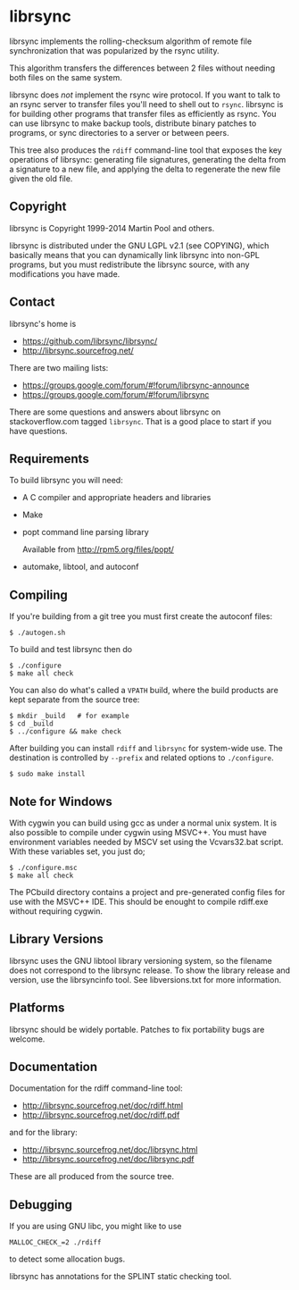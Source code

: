 # librsync

librsync implements the rolling-checksum algorithm of remote file
synchronization that was popularized by the rsync utility.

This algorithm transfers the differences between 2 files without
needing both files on the same system.

librsync does *not* implement the rsync wire protocol. If you want to talk to
an rsync server to transfer files you'll need to shell out to `rsync`. librsync
is for building other programs that transfer files as efficiently as rsync. You
can use librsync to make backup tools, distribute binary patches to programs,
or sync directories to a server or between peers.

This tree also produces the `rdiff` command-line tool that exposes the key
operations of librsync: generating file signatures, generating the delta from a
signature to a new file, and applying the delta to regenerate the new file
given the old file.

## Copyright

librsync is Copyright 1999-2014 Martin Pool and others.

librsync is distributed under the GNU LGPL v2.1 (see COPYING), which basically
means that you can dynamically link librsync into non-GPL programs, but you
must redistribute the librsync source, with any modifications you have made.

## Contact

librsync's home is

- https://github.com/librsync/librsync/
- http://librsync.sourcefrog.net/

There are two mailing lists:

- https://groups.google.com/forum/#!forum/librsync-announce
- https://groups.google.com/forum/#!forum/librsync

There are some questions and answers about librsync on stackoverflow.com tagged
`librsync`.  That is a good place to start if you have questions.

## Requirements

To build librsync you will need:

* A C compiler and appropriate headers and libraries

* Make

* popt command line parsing library

  Available from http://rpm5.org/files/popt/

* automake, libtool, and autoconf

## Compiling

If you're building from a git tree you must first create the autoconf files:

    $ ./autogen.sh

To build and test librsync then do

    $ ./configure
    $ make all check

You can also do what's called a `VPATH` build, where the build products are
kept separate from the source tree:

    $ mkdir _build   # for example
    $ cd _build
    $ ../configure && make check

After building you can install `rdiff` and `librsync` for system-wide use. The
destination is controlled by `--prefix` and related options to `./configure`.

    $ sudo make install

## Note for Windows

With cygwin you can build using gcc as under a normal unix system. It
is also possible to compile under cygwin using MSVC++. You must have
environment variables needed by MSCV set using the Vcvars32.bat
script. With these variables set, you just do;

    $ ./configure.msc
    $ make all check

The PCbuild directory contains a project and pre-generated config
files for use with the MSVC++ IDE. This should be enought to compile
rdiff.exe without requiring cygwin.

## Library Versions

librsync uses the GNU libtool library versioning system, so the filename
does not correspond to the librsync release.  To show the library release
and version, use the librsyncinfo tool. See libversions.txt for more
information.

## Platforms

librsync should be widely portable. Patches to fix portability bugs are
welcome.

## Documentation

Documentation for the rdiff command-line tool:

- http://librsync.sourcefrog.net/doc/rdiff.html
- http://librsync.sourcefrog.net/doc/rdiff.pdf

and for the library:

- http://librsync.sourcefrog.net/doc/librsync.html
- http://librsync.sourcefrog.net/doc/librsync.pdf

These are all produced from the source tree.

## Debugging

If you are using GNU libc, you might like to use

    MALLOC_CHECK_=2 ./rdiff

to detect some allocation bugs.

librsync has annotations for the SPLINT static checking tool.
